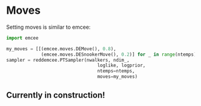 # Moves
Setting moves is similar to emcee:

```python
import emcee

my_moves = [[(emcee.moves.DEMove(), 0.8),
             (emcee.moves.DESnookerMove(), 0.2)] for _ in range(ntemps)]
sampler = reddemcee.PTSampler(nwalkers, ndim_,
                                  loglike, logprior,
                                  ntemps=ntemps,
                                  moves=my_moves)

```
## Currently in construction!